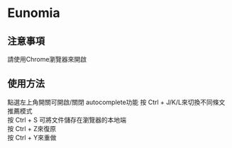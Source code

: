 # Eunomia
## 注意事項
請使用Chrome瀏覽器來開啟
## 使用方法
點選左上角開關可開啟/關閉 autocomplete功能
按 Ctrl + J/K/L來切換不同條文推薦模式</br>
按 Ctrl + S 可將文件儲存在瀏覽器的本地端</br>
按 Ctrl + Z來復原</br>
按 Ctrl + Y來重做</br>
